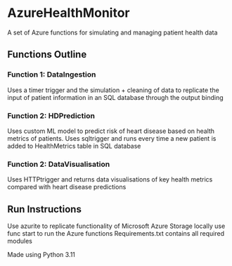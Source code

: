 # AzureHealthMonitor
A set of Azure functions for simulating and managing patient health data

## Functions Outline
### Function 1: DataIngestion
Uses a timer trigger and the simulation + cleaning of data to replicate the input of patient information in an SQL database through the output binding

### Function 2: HDPrediction
Uses custom ML model to predict risk of heart disease based on health metrics of patients. Uses sqltrigger and runs every time a new patient is added to HealthMetrics table in SQL database


### Function 2: DataVisualisation
Uses HTTPtrigger and returns data visualisations of key health metrics compared with heart disease predictions

## Run Instructions
Use azurite to replicate functionality of Microsoft Azure Storage locally
use func start to run the Azure functions
Requirements.txt contains all required modules

Made using Python 3.11

